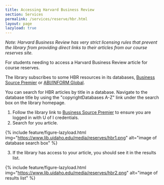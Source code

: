 ```yaml
---
title: Accessing Harvard Business Review
section: Services
permalink: /services/reserve/hbr.html
layout: page
lazyload: true
---
```


*Note: Harvard Business Review has very strict licensing rules that prevent the library from providing direct links to their articles from our course reserves site.*

For students needing to access a Harvard Business Review article for course reserves.

The library subscribes to some HBR resources in its databases, [Business Source Premier](https://uidaho.idm.oclc.org/login?url=http://search.ebscohost.com/login.aspx?site=bsi) or [ABI/INFORM Global](https://uidaho.idm.oclc.org/login?url=https://search.proquest.com/abiglobal?accountid=14551).   

You can search for HBR articles by title in a database.
Navigate to the database title by using the "copyrightDatabases A-Z" link under the search box on the library homepage. 

1. Follow the library link to [Business Source Premier](https://uidaho.idm.oclc.org/login?url=http://search.ebscohost.com/login.aspx?site=bsi) to ensure you are logged in with U of I credentials. 
2. Search for you article. 

{% include feature/figure-lazyload.html img="https://www.lib.uidaho.edu/media/reserves/hbr1.png" alt="image of database search box" %}

3. If the library has access to your article, you should see it in the results list. 

{% include feature/figure-lazyload.html img="https://www.lib.uidaho.edu/media/reserves/hbr2.png" alt="image of results list" %}
